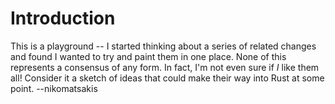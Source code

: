 # Introduction

This is a playground -- I started thinking about a series of related changes and found I wanted to try and paint them in one place. None of this represents a consensus of any form. In fact, I'm not even sure if *I* like them all! Consider it a sketch of ideas that could make their way into Rust at some point. --nikomatsakis
